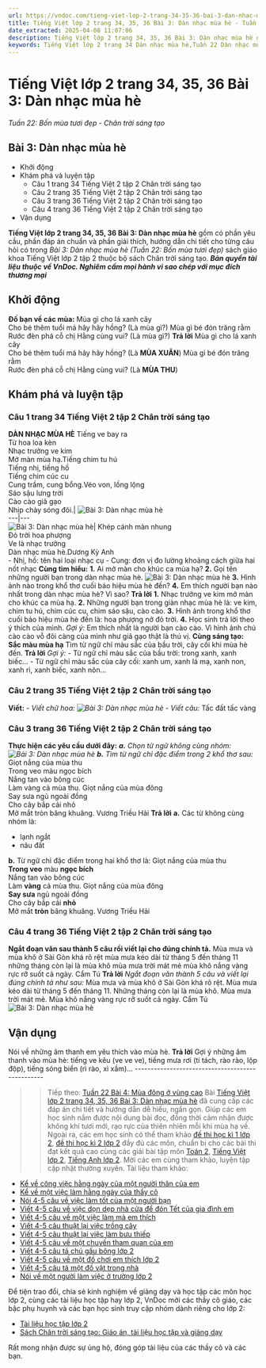 ```yaml
---
url: https://vndoc.com/tieng-viet-lop-2-trang-34-35-36-bai-3-dan-nhac-mua-he-241221
title: Tiếng Việt lớp 2 trang 34, 35, 36 Bài 3: Dàn nhạc mùa hè - Tuần 22: Bốn mùa tươi đẹp - Chân trời sáng tạo - VnDoc.com
date_extracted: 2025-04-08 11:07:06
description: Tiếng Việt lớp 2 trang 34, 35, 36 Bài 3: Dàn nhạc mùa hè được biên soạn nhằm giúp các em HS đạt kết quả tốt trong quá trình làm bài tập và học tập môn Tiếng Việt lớp 2.
keywords: Tiếng Việt lớp 2 trang 34 Dàn nhạc mùa hè,Tuần 22 Dàn nhạc mùa hè,Dàn nhạc mùa hè,bài 3 Dàn nhạc mùa hè,Tuần 22 bốn mùa tươi đẹp,tiếng việt 2 tuần 22,tiếng việt 2,tiếng việt lớp 2,sách tiếng việt 2,sách tiếng việt lớp 2,bài tập tiếng việt lớp 2,tiếng việt lớp 2 tập 2,học tiếng việt chân trời sáng tạo,chân trời sáng tạo,tiếng việt lớp 2 chân trời,tiếng việt chân trời sáng tạo
---
```


# Tiếng Việt lớp 2 trang 34, 35, 36 Bài 3: Dàn nhạc mùa hè
 _Tuần 22: Bốn mùa tươi đẹp - Chân trời sáng tạo_
## Bài 3: Dàn nhạc mùa hè
  * Khởi động
  * Khám phá và luyện tập
    * Câu 1 trang 34 Tiếng Việt 2 tập 2 Chân trời sáng tạo
    * Câu 2 trang 35 Tiếng Việt 2 tập 2 Chân trời sáng tạo
    * Câu 3 trang 36 Tiếng Việt 2 tập 2 Chân trời sáng tạo
    * Câu 4 trang 36 Tiếng Việt 2 tập 2 Chân trời sáng tạo
  * Vận dụng

**Tiếng Việt lớp 2 trang 34, 35, 36 Bài 3: Dàn nhạc mùa hè** gồm có phần yêu cầu, phần đáp án chuẩn và phần giải thích, hướng dẫn chi tiết cho từng câu hỏi có trong _Bài 3: Dàn nhạc mùa hè \(Tuần 22: Bốn mùa tươi đẹp\)_ sách giáo khoa Tiếng Việt lớp 2 tập 2 thuộc bộ sách Chân trời sáng tạo.
_**Bản quyền tài liệu thuộc về VnDoc. Nghiêm cấm mọi hành vi sao chép với mục đích thương mại**_
## **Khởi động**
**Đố bạn về các mùa:**
Mùa gì cho lá xanh cây  
Cho bé thêm tuổi má hây hây hồng?
\(Là mùa gì?\)
Mùa gì bé đón trăng rằm  
Rước đèn phá cỗ chị Hằng cùng vui?
\(Là mùa gì?\)
**Trả lời**
Mùa gì cho lá xanh cây  
Cho bé thêm tuổi má hây hây hồng?
\(Là **MÙA XUÂN**\)
Mùa gì bé đón trăng rằm  
Rước đèn phá cỗ chị Hằng cùng vui?
\(Là **MÙA THU**\)
## **Khám phá và luyện tập**
###  Câu 1 trang 34 Tiếng Việt 2 tập 2 Chân trời sáng tạo
**DÀN NHẠC MÙA HÈ** Tiếng ve bay ra  
Từ hoa loa kèn  
Nhạc trưởng ve kim  
Mở màn mùa hạ.Tiếng chim tu hú  
Tiếng nhị, tiếng hồ  
Tiếng chim cúc cu  
Cung trầm, cung bổng.Véo von, lồng lộng  
Sáo sậu lưng trời  
Cào cào giã gạo  
Nhịp chày sóng đôi.| ![Bài 3: Dàn nhạc mùa hè](https://i.vdoc.vn/data/image/2021/08/23/tieng-viet-lop-2-trang-34-35-36-bai-3-dan-nhac-mua-he-5.jpg)  
---|---  
![Bài 3: Dàn nhạc mùa hè](https://i.vdoc.vn/data/image/2021/08/23/tieng-viet-lop-2-trang-34-35-36-bai-3-dan-nhac-mua-he-2.jpg)| Khép cánh màn nhung  
Đỏ trời hoa phượng  
Ve là nhạc trưởng  
Dàn nhạc mùa hè.Dương Kỳ Anh  
\- Nhị, hồ: tên hai loại nhạc cụ
\- Cung: đơn vị đo lường khoảng cách giữa hai nốt nhạc
**Cùng tìm hiểu:**
**1.** Ai mở màn cho khúc ca mùa hạ?
**2.** Gọi tên những người bạn trong dàn nhạc mùa hè.
![Bài 3: Dàn nhạc mùa hè](https://i.vdoc.vn/data/image/2021/08/23/tieng-viet-lop-2-trang-34-35-36-bai-3-dan-nhac-mua-he-3.jpg)
**3.** Hình ảnh nào trong khổ thơ cuối báo hiệu mùa hè đến?
**4.** Em thích người bạn nào nhất trong dàn nhạc mùa hè? Vì sao?
**Trả lời**
**1.** Nhạc trưởng ve kim mở màn cho khúc ca mùa hạ.
**2.** Những người bạn trong giàn nhạc mùa hè là: ve kim, chim tu hú, chim cúc cu, chim sáo sậu, cào cào.
**3.** Hình ảnh trong khổ thơ cuối báo hiệu mùa hè đến là: hoa phượng nở đỏ trời.
**4.** Học sinh trả lời theo ý thích của mình.
_Gợi ý:_ Em thích nhất là người bạn cào cào. Vì hình ảnh chú cào cào vỗ đôi càng của mình như giã gạo thật là thú vị.
**Cùng sáng tạo:**
**Sắc màu mùa hạ**
Tìm từ ngữ chỉ màu sắc của bầu trời, cây cối khi mùa hè đến.
**Trả lời**
 _Gợi ý:_
\- Từ ngữ chỉ màu sắc của bầu trời: trong xanh, xanh biếc…
\- Từ ngữ chỉ màu sắc của cây cối: xanh um, xanh lá mạ, xanh non, xanh rì, xanh biếc, xanh nõn…
### Câu 2 trang 35 Tiếng Việt 2 tập 2 Chân trời sáng tạo
**Viết:**
_\- Viết chữ hoa:_
_![Bài 3: Dàn nhạc mùa hè](https://i.vdoc.vn/data/image/2021/08/23/tieng-viet-lop-2-trang-34-35-36-bai-3-dan-nhac-mua-he-4.jpg)_
_\- Viết câu:_ Tấc đất tấc vàng
### Câu 3 trang 36 Tiếng Việt 2 tập 2 Chân trời sáng tạo
**Thực hiện các yêu cầu dưới đây:**
_**a.** Chọn từ ngữ không cùng nhóm:_
_![Bài 3: Dàn nhạc mùa hè](https://i.vdoc.vn/data/image/2021/08/23/tieng-viet-lop-2-trang-34-35-36-bai-3-dan-nhac-mua-he-1.jpg)_
_**b.** Tìm từ ngữ chỉ đặc điểm trong 2 khổ thơ sau:_
Giọt nắng của mùa thu  
Trong veo màu ngọc bích  
Nắng tan vào bông cúc  
Làm vàng cả mùa thu.
Giọt nắng của mùa đông  
Say sưa ngủ ngoài đồng  
Cho cây bắp cải nhỏ  
Mở mắt tròn bâng khuâng.
Vương Triều Hải
**Trả lời**
**a.** Các từ không cùng nhóm là:
  * lạnh ngắt
  * nâu đất

**b.** Từ ngữ chỉ đặc điểm trong hai khổ thơ là: 
Giọt nắng của mùa thu  
**Trong veo** màu **ngọc bích**  
Nắng tan vào bông cúc  
Làm **vàng** cả mùa thu.
Giọt nắng của mùa đông  
**Say sưa** ngủ ngoài đồng  
Cho cây bắp cải **nhỏ**  
Mở mắt **tròn** bâng khuâng.
Vương Triều Hải
### Câu 4 trang 36 Tiếng Việt 2 tập 2 Chân trời sáng tạo
**Ngắt đoạn văn sau thành 5 câu rồi viết lại cho đúng chính tả.**
Mùa mưa và mùa khô ở Sài Gòn khá rõ rệt mùa mưa kéo dài từ tháng 5 đến tháng 11 những tháng còn lại là mùa khô mùa mưa trời mát mẻ mùa khô nắng vàng rực rỡ suốt cả ngày.
Cẩm Tú
**Trả lời**
 _Ngắt đoạn văn thành 5 câu và viết lại đúng chính tả như sau:_
Mùa mưa và mùa khô ở Sài Gòn khá rõ rệt. Mùa mưa kéo dài từ tháng 5 đến tháng 11. Những tháng còn lại là mùa khô. Mùa mưa trời mát mẻ. Mùa khô nắng vàng rực rỡ suốt cả ngày.
Cẩm Tú
![Bài 3: Dàn nhạc mùa hè](https://i.vdoc.vn/data/image/2021/08/23/tieng-viet-lop-2-trang-34-35-36-bai-3-dan-nhac-mua-he-6.jpg)
## **Vận dụng**
Nói về những âm thanh em yêu thích vào mùa hè.
**Trả lời**
Gợi ý những âm thanh vào mùa hè: tiếng ve kêu \(ve ve ve\), tiếng mưa rơi \(tí tách, rào rào, lộp độp\), tiếng sóng biển \(rì rào, xì xầm\)...
\-------------------------------------------------
>> Tiếp theo: [Tuần 22 Bài 4: Mùa đông ở vùng cao](<https://vndoc.com/tieng-viet-lop-2-trang-37-38-39-40-41-bai-4-mua-dong-o-vung-cao-241236>)
Bài [Tiếng Việt lớp 2 trang 34, 35, 36 Bài 3: Dàn nhạc mùa hè](<https://vndoc.com/tieng-viet-lop-2-trang-34-35-36-bai-3-dan-nhac-mua-he-241221>) đã cung cấp các đáp án chi tiết và hướng dẫn dễ hiểu, ngắn gọn. Giúp các em học sinh nắm được nội dung bài đọc, đồng thời cảm nhận được không khí tươi mới, rạo rực của thiên nhiên mỗi khi mùa hạ về. Ngoài ra, các em học sinh có thể tham khảo [đề thi học kì 1 lớp 2](<https://vndoc.com/de-thi-hoc-ki-1-lop2>), [đề thi học kì 2 lớp 2](<https://vndoc.com/de-thi-hoc-ki-2-lop2>) đầy đủ các môn, chuẩn bị cho các bài thi đạt kết quả cao cùng các giải bài tập môn [Toán 2](<https://vndoc.com/toan-lop2>), [Tiếng Việt lớp 2](<https://vndoc.com/tieng-viet-lop2>), [Tiếng Anh lớp 2](<https://vndoc.com/tieng-anh-lop2>). Mời các em cùng tham khảo, luyện tập cập nhật thường xuyên.
Tài liệu tham khảo:
  * [ Kể về công việc hằng ngày của một người thân của em ](<https://vndoc.com/ke-ve-cong-viec-hang-ngay-cua-mot-nguoi-than-cua-em-lop-2-255363>)
  * [ Kể về một việc làm hằng ngày của thầy cô ](<https://vndoc.com/ke-ve-mot-viec-lam-hang-ngay-cua-thay-co-lop-2-255354>)
  * [ Nói 4-5 câu về việc làm tốt của một người bạn ](<https://vndoc.com/noi-4-5-cau-ve-viec-lam-tot-cua-mot-nguoi-ban-255388>)
  * [ Viết 4-5 câu về việc dọn dẹp nhà cửa để đón Tết của gia đình em ](<https://vndoc.com/viet-4-5-cau-ve-viec-don-dep-nha-cua-de-don-tet-cua-gia-dinh-em-255461>)
  * [ Viết 4-5 câu về một việc làm mà em thích ](<https://vndoc.com/viet-4-5-cau-ve-mot-viec-lam-ma-em-thich-255467>)
  * [ Viết 4-5 câu thuật lại việc trồng cây ](<https://vndoc.com/viet-4-5-cau-thuat-lai-viec-trong-cay-255475>)
  * [ Viết 4-5 câu thuật lại việc làm bưu thiếp ](<https://vndoc.com/viet-4-5-cau-thuat-lai-viec-lam-buu-thiep-255478>)
  * [ Viết 4-5 câu về một chuyến tham quan của em ](<https://vndoc.com/viet-4-5-cau-ve-mot-chuyen-tham-quan-cua-em-lop-2-255484>)
  * [ Viết 4-5 câu tả chú gấu bông lớp 2 ](<https://vndoc.com/viet-4-5-cau-ta-chu-gau-bong-lop-2-250121>)
  * [ Viết 4-5 câu về một đồ chơi em thích lớp 2 ](<https://vndoc.com/viet-4-5-cau-ve-mot-do-choi-em-thich-lop-2-250123>)
  * [ Viết 4-5 câu tả một đồ vật trong nhà ](<https://vndoc.com/viet-4-5-cau-ta-mot-do-vat-trong-nha-250124>)
  * [ Nói về một người làm việc ở trường lớp 2 ](<https://vndoc.com/noi-ve-mot-nguoi-lam-viec-o-truong-lop-2-250368>)

Để tiện trao đổi, chia sẻ kinh nghiệm về giảng dạy và học tập các môn học lớp 2, cùng các tài liệu học tập hay lớp 2, VnDoc mời các thầy cô giáo, các bậc phụ huynh và các bạn học sinh truy cập nhóm dành riêng cho lớp 2:
  * [Tài liệu học tập lớp 2](<https://vndoc.com/goto?q=aHR0cHM6Ly93d3cuZmFjZWJvb2suY29tL2dyb3Vwcy9UYWkubGlldS5ob2MudGFwLmxvcC4yLlZORE9D>)
  * [Sách Chân trời sáng tạo: Giáo án, tài liệu học tập và giảng dạy](<https://vndoc.com/goto?q=aHR0cHM6Ly93d3cuZmFjZWJvb2suY29tL2dyb3Vwcy8zOTc3ODM0NjEyMDQ1MDY%3D>)

Rất mong nhận được sự ủng hộ, đóng góp tài liệu của các thầy cô và các bạn.
